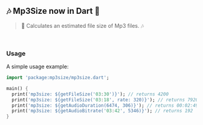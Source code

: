 ## 🎶 Mp3Size now in Dart 🎯

> 🧮 Calculates an estimated file size of Mp3 files. 🎶

<br>

### Usage

A simple usage example:

```dart
import 'package:mp3size/mp3size.dart';

main() {
  print('mp3size: ${getFileSize('03:30')}'); // returns 4200
  print('mp3size: ${getFileSize('03:18', rate: 320)}'); // returns 7920
  print('mp3size: ${getAudioDuration(6474, 306)}'); // returns 00:02:49
  print('mp3size: ${getAudioBitrate('03:42', 5346)}'); // returns 192
}
```
